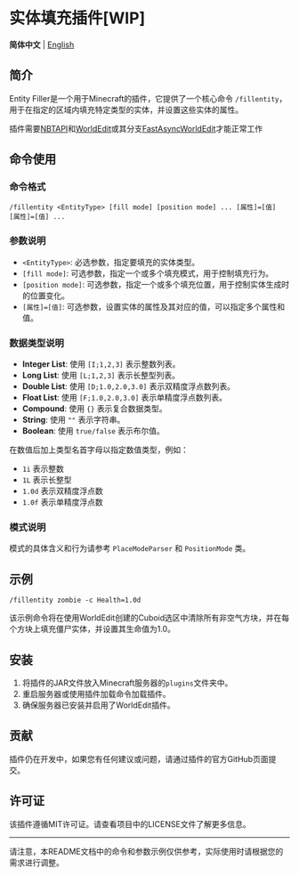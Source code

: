 # 实体填充插件[WIP]

**简体中文** | [English](README-en.md)

## 简介

Entity Filler是一个用于Minecraft的插件，它提供了一个核心命令 `/fillentity`，用于在指定的区域内填充特定类型的实体，并设置这些实体的属性。

插件需要[NBTAPI](https://modrinth.com/plugin/nbtapi)和[WorldEdit](https://modrinth.com/plugin/worldedit)或其分支[FastAsyncWorldEdit](https://modrinth.com/plugin/fastasyncworldedit/)才能正常工作

## 命令使用

### 命令格式

```
/fillentity <EntityType> [fill mode] [position mode] ... [属性]=[值] [属性]=[值] ...
```

### 参数说明

- `<EntityType>`: 必选参数，指定要填充的实体类型。
- `[fill mode]`: 可选参数，指定一个或多个填充模式，用于控制填充行为。
- `[position mode]`: 可选参数，指定一个或多个填充位置，用于控制实体生成时的位置变化。
- `[属性]=[值]`: 可选参数，设置实体的属性及其对应的值，可以指定多个属性和值。

### 数据类型说明

- **Integer List**: 使用 `[I;1,2,3]` 表示整数列表。
- **Long List**: 使用 `[L;1,2,3]` 表示长整型列表。
- **Double List**: 使用 `[D;1.0,2.0,3.0]` 表示双精度浮点数列表。
- **Float List**: 使用 `[F;1.0,2.0,3.0]` 表示单精度浮点数列表。
- **Compound**: 使用 `{}` 表示复合数据类型。
- **String**: 使用 `""` 表示字符串。
- **Boolean**: 使用 `true/false` 表示布尔值。

在数值后加上类型名首字母以指定数值类型，例如：

- `1i` 表示整数
- `1L` 表示长整型
- `1.0d` 表示双精度浮点数
- `1.0f` 表示单精度浮点数

### 模式说明

模式的具体含义和行为请参考 `PlaceModeParser` 和 `PositionMode` 类。

## 示例

```
/fillentity zombie -c Health=1.0d
```

该示例命令将在使用WorldEdit创建的Cuboid选区中清除所有非空气方块，并在每个方块上填充僵尸实体，并设置其生命值为1.0。

## 安装

1. 将插件的JAR文件放入Minecraft服务器的`plugins`文件夹中。
2. 重启服务器或使用插件加载命令加载插件。
3. 确保服务器已安装并启用了WorldEdit插件。

## 贡献

插件仍在开发中，如果您有任何建议或问题，请通过插件的官方GitHub页面提交。

## 许可证

该插件遵循MIT许可证。请查看项目中的LICENSE文件了解更多信息。

---

请注意，本README文档中的命令和参数示例仅供参考，实际使用时请根据您的需求进行调整。
